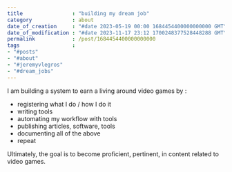 ```yaml
---
title                : "building my dream job"
category             : about
date_of_creation     : "#date 2023-05-19 00:00 1684454400000000000 GMT"
date_of_modification : "#date 2023-11-17 23:12 1700248377528448288 GMT"
permalink            : /post/1684454400000000000
tags                 : 
- "#posts"
- "#about"
- "#jeremyvlegros"
- "#dream_jobs"
---
```


I am building a system to earn a living around video games by :

- registering what I do / how I do it
- writing tools
- automating my workflow with tools  
- publishing articles, software, tools
- documenting all of the above
- repeat

Ultimately, the goal is to become proficient, pertinent, in content related to video games.